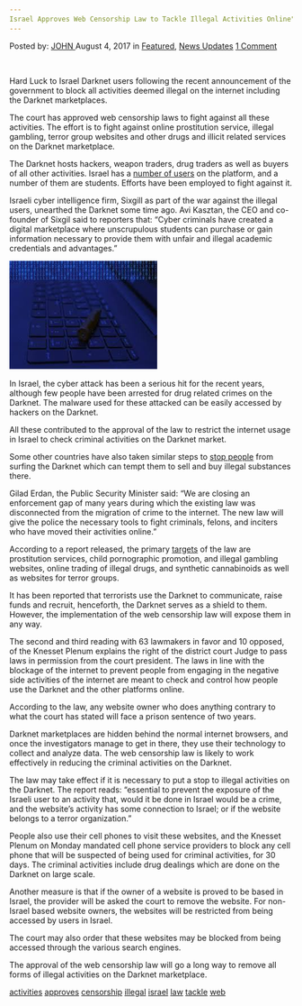 ```yaml
---
Israel Approves Web Censorship Law to Tackle Illegal Activities Online"
---
```

<article class="post-listing post-21733 post type-post status-publish format-standard has-post-thumbnail hentry  tag-activities tag-approves tag-censorship tag-illegal tag-israel tag-law tag-tackle tag-web">
<div class="post-inner">
    <span>Posted by: <a href="https://www.deepdotweb.com/author/john/" title="">JOHN </a></span>
<span>August 4, 2017</span>
<span>in <a href="https://www.deepdotweb.com/category/deepdot-news/" rel="category tag">Featured</a>, <a href="https://www.deepdotweb.com/category/news-updates/" rel="category tag">News Updates</a></span>
<span><a href="https://www.deepdotweb.com/2017/08/04/israel-approves-web-censorship-law-tackle-illegal-activities-online/#comments">1 Comment</a></span>
</p>
<div class="clear"></div>
    
<p>&nbsp;</p>
<p><a id="post-21733-_gjdgxs"></a> Hard Luck to Israel Darknet users following the recent announcement of the government to block all activities deemed illegal on the internet including the Darknet marketplaces.</p>
<p>The court has approved web censorship laws to fight against all these activities. The effort is to fight against online prostitution service, illegal gambling, terror group websites and other drugs and illicit related services on the Darknet marketplace.</p>
<p>The Darknet hosts hackers, weapon traders, drug traders as well as buyers of all other activities. Israel has a <a href="https://www.deepdotweb.com/2017/03/13/child-porn-charges-man-israel/">number of users</a> on the platform, and a number of them are students. Efforts have been employed to fight against it.</p>
<p>Israeli cyber intelligence firm, Sixgill as part of the war against the illegal users, unearthed the Darknet some time ago. Avi Kasztan, the CEO and co-founder of Sixgil said to reporters that: “Cyber criminals have created a digital marketplace where unscrupulous students can purchase or gain information necessary to provide them with unfair and illegal academic credentials and advantages.”</p>
<p><img class="wp-image-21740 aligncenter" src="/imgs/2017/08/word-image.jpeg" /></p>
<p>In Israel, the cyber attack has been a serious hit for the recent years, although few people have been arrested for drug related crimes on the Darknet. The malware used for these attacked can be easily accessed by hackers on the Darknet.</p>
<p>All these contributed to the approval of the law to restrict the internet usage in Israel to check criminal activities on the Darknet market.</p>
<p>Some other countries have also taken similar steps to <a href="https://www.deepdotweb.com/2016/12/19/department-justice-plans-new-laws-just-like-rule-41-international-cybersecurity/">stop people</a> from surfing the Darknet which can tempt them to sell and buy illegal substances there.</p>
<p>Gilad Erdan, the Public Security Minister said: “We are closing an enforcement gap of many years during which the existing law was disconnected from the migration of crime to the internet. The new law will give the police the necessary tools to fight criminals, felons, and inciters who have moved their activities online.”</p>
<p>According to a report released, the primary <a href="http://www.timesofisrael.com/to-tackle-online-crime-israel-approves-web-censorship-law/">targets</a> of the law are prostitution services, child pornographic promotion, and illegal gambling websites, online trading of illegal drugs, and synthetic cannabinoids as well as websites for terror groups.</p>
<p>It has been reported that terrorists use the Darknet to communicate, raise funds and recruit, henceforth, the Darknet serves as a shield to them. However, the implementation of the web censorship law will expose them in any way.</p>
<p>The second and third reading with 63 lawmakers in favor and 10 opposed, of the Knesset Plenum explains the right of the district court Judge to pass laws in permission from the court president. The laws in line with the blockage of the internet to prevent people from engaging in the negative side activities of the internet are meant to check and control how people use the Darknet and the other platforms online.</p>
<p>According to the law, any website owner who does anything contrary to what the court has stated will face a prison sentence of two years.</p>
<p>Darknet marketplaces are hidden behind the normal internet browsers, and once the investigators manage to get in there, they use their technology to collect and analyze data. The web censorship law is likely to work effectively in reducing the criminal activities on the Darknet.</p>
<p>The law may take effect if it is necessary to put a stop to illegal activities on the Darknet. The report reads: “essential to prevent the exposure of the Israeli user to an activity that, would it be done in Israel would be a crime, and the website’s activity has some connection to Israel; or if the website belongs to a terror organization.”</p>
<p>People also use their cell phones to visit these websites, and the Knesset Plenum on Monday mandated cell phone service providers to block any cell phone that will be suspected of being used for criminal activities, for 30 days. The criminal activities include drug dealings which are done on the Darknet on large scale.</p>
<p>Another measure is that if the owner of a website is proved to be based in Israel, the provider will be asked the court to remove the website. For non-Israel based website owners, the websites will be restricted from being accessed by users in Israel.</p>
<p>The court may also order that these websites may be blocked from being accessed through the various search engines.</p>
<p>The approval of the web censorship law will go a long way to remove all forms of illegal activities on the Darknet marketplace.</p>
</div>
<a href="https://www.deepdotweb.com/tag/activities/" rel="tag">activities</a> <a href="https://www.deepdotweb.com/tag/approves/" rel="tag">approves</a> <a href="https://www.deepdotweb.com/tag/censorship/" rel="tag">censorship</a> <a href="https://www.deepdotweb.com/tag/illegal/" rel="tag">illegal</a> <a href="https://www.deepdotweb.com/tag/israel/" rel="tag">israel</a> <a href="https://www.deepdotweb.com/tag/law/" rel="tag">law</a>  <a href="https://www.deepdotweb.com/tag/tackle/" rel="tag">tackle</a> <a href="https://www.deepdotweb.com/tag/web/" rel="tag">web</a></span> <span style="display:none" class="updated">2017-08-04</span>
<div style="display:none" class="vcard author" itemprop="author" itemscope itemtype="http://schema.org/Person"><strong class="fn" itemprop="name"><a href="https://www.deepdotweb.com/author/john/" title="Posts by JOHN" rel="author">JOHN</a></strong></div>
    
